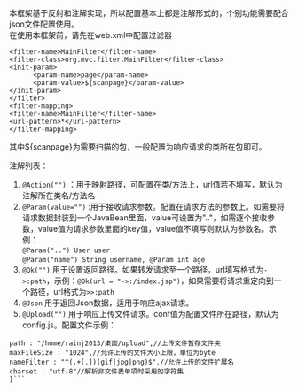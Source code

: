本框架基于反射和注解实现，所以配置基本上都是注解形式的，个别功能需要配合json文件配置使用。  
在使用本框架前，请先在web.xml中配置过滤器  
  ```<filter>  
  <filter-name>MainFilter</filter-name>  
  <filter-class>org.mvc.filter.MainFilter</filter-class>  
  <init-param>  
  		<param-name>page</param-name>  
  		<param-value>${scanpage}</param-value>  
  </init-param>  
  </filter>  
  <filter-mapping>  
  <filter-name>MainFilter</filter-name>  
  <url-pattern>*</url-pattern>  
  </filter-mapping>
  ```
  
其中${scanpage}为需要扫描的包，一般配置为响应请求的类所在包即可。  
  
注解列表：  
1. `@Action("")`  ：用于映射路径，可配置在类/方法上，url值若不填写，默认为注解所在类名/方法名  
2. `@Param(value="")`  :用于接收请求参数。配置在请求方法的参数上。如需要将请求数据封装到一个JavaBean里面，value可设置为".."，如需逐个接收参数，value值为请求参数里面的key值，value值不填写则默认为参数名。示例：  
`@Param("..") User user`  
`@Param("name") String username, @Param int age`  
3. `@Ok("")`  用于设置返回路径。如果转发请求至一个路径，url填写格式为`->:path`，示例：`@Ok(url = "->:/index.jsp")`，如果需要将请求重定向到一个路径，url格式为`>>:path`  
4. `@Json`  用于返回Json数据，适用于响应ajax请求。  
5.  `@Upload("")`  用于响应上传文件请求。conf值为配置文件所在路径，默认为config.js。配置文件示例：  
```{  
path : "/home/rainj2013/桌面/upload",//上传文件暂存文件夹  
maxFileSize : "1024",//允许上传的文件大小上限，单位为byte  
nameFilter : "^(.+[.])(gif|jpg|png)$",//允许上传的文件扩展名  
charset : "utf-8"//解析非文件表单项时采用的字符集  
}```
